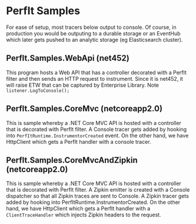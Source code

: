 PerfIt Samples
===

For ease of setup, most tracers below output to console. Of course, in production you would be outputing to a durable storage or an EventHub which later gets pushed to an analytic storage (eg Elasticsearch cluster).

## PerfIt.Samples.WebApi (net452)

This program hosts a Web API that has a controller decorated with a PerfIt filter and then sends an HTTP request to instrument.
Since it is net452, it will raise ETW that can be captured by Enterprise Library. Note `listener.LogToConsole();`

## PerfIt.Samples.CoreMvc (netcoreapp2.0)

This is sample whereby a .NET Core MVC API is hosted with a controller that is decorated with PerfIt filter. A Console tracer gets added by hooking into `PerfItRuntime.InstrumentorCreated` event.
On the other hand, we have HttpClient which gets a PerfIt handler with a console tracer.

## PerfIt.Samples.CoreMvcAndZipkin (netcoreapp2.0)

This is sample whereby a .NET Core MVC API is hosted with a controller that is decorated with PerfIt filter.
A Zipkin emitter is created with a Console dispatcher so that all Zipkin traces are sent to Console.
A Zipkin tracer gets added by hooking into PerfItRuntime.InstrumentorCreated.
On the other hand, we have HttpClient which gets a PerfIt handler with a `ClientTraceHandler` which injects Zipkin headers to the request.



